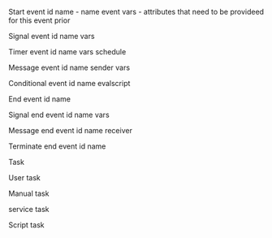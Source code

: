 


 Start event
      id
      name - name event
      vars  -  attributes that need to be provideed for this event
      prior

 Signal event
      id
      name
      vars

 Timer event
      id
      name
      vars
      schedule

 Message event
     id
     name
     sender
     vars

Conditional event
     id
     name
     evalscript



 End event
     id
     name

 Signal end event
     id
     name
     vars

 Message end event
      id
      name
      receiver

 Terminate end event
      id
      name


 Task

 User task

 Manual task

 service task

 Script task

